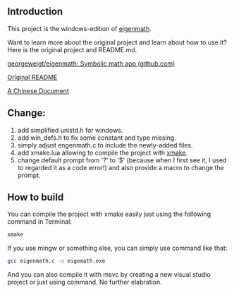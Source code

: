 ## Introduction

This project is the windows-edition of [eigenmath](https://github.com/georgeweigt/eigenmath).

Want to learn more about the original project and learn about how to use it? Here is the original project and README.md.

[georgeweigt/eigenmath: Symbolic math app (github.com)](https://github.com/georgeweigt/eigenmath)

[Original README](./ORIGINAL_README.md)

[A Chinese Document](https://jerkwin.github.io/2021/10/21/Eigenmath%E5%87%BD%E6%95%B0%E8%AF%B4%E6%98%8E/#absx-x%E7%9A%84%E7%BB%9D%E5%AF%B9%E5%80%BC%E6%88%96%E5%90%91%E9%87%8Fx%E7%9A%84%E9%95%BF%E5%BA%A6)

## Change:

1. add simplified unistd.h for windows.
2. add win_defs.h to fix some constant and type missing.
3. simply adjust engenmath.c to include the newly-added files.
4. add xmake.lua allowing to compile the project with [xmake](https://github.com/xmake-io/xmake).
5. change default prompt from '?' to '$' (because when I first see it, I used to regarded it as a code error!) and also provide a macro to change the prompt.

## How to build

You can compile the project with xmake easily just using the following command in Terminal:

```bash
xmake
```

If you use mingw or something else, you can simply use command like that:

```bash
gcc eigenmath.c -o eigemath.exe
```

And you can also compile it with msvc by creating a new visual studio project or just using command. No further elabration.